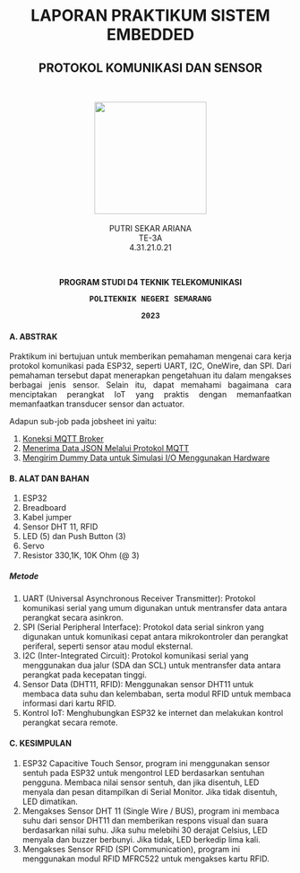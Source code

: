 <h1 align="center">LAPORAN PRAKTIKUM SISTEM EMBEDDED</h1>
<h2 align="center"> PROTOKOL KOMUNIKASI DAN SENSOR</h2>
<br>
<p align="center">
  <img src="https://en.polines.ac.id/images/logo_bw.jpg" width="200" height="200">
<br>
<br>PUTRI SEKAR ARIANA
<br>TE-3A
<br>4.31.21.0.21</p>
<br>
<b><p align="center">PROGRAM STUDI D4 TEKNIK TELEKOMUNIKASI</p>
<p style="font-family:courier;" align="center">POLITEKNIK NEGERI SEMARANG</p>
<p style="font-family:courier;" align="center">2023</p></b>


#### A. ABSTRAK
<p align="justify"> Praktikum ini bertujuan untuk memberikan pemahaman mengenai cara kerja protokol komunikasi pada ESP32, seperti UART, I2C, OneWire, dan SPI. Dari pemahaman tersebut dapat menerapkan pengetahuan itu dalam mengakses berbagai jenis sensor. Selain itu, dapat memahami bagaimana cara menciptakan perangkat IoT yang praktis dengan memanfaatkan memanfaatkan transducer sensor dan actuator. </p>

Adapun sub-job pada jobsheet ini yaitu:
  1. <a href="https://github.com/raolaay/SistemEmbedded/tree/master/Josbheet%206/A.%20Koneksi%20MQTT%20Broker">Koneksi MQTT Broker</a>
  2. <a href="https://github.com/raolaay/SistemEmbedded/tree/master/Josbheet%206/B.%20Menerima%20Data%20JSON%20Melalui%20Protokol%20MQTT">Menerima Data JSON Melalui Protokol MQTT</a>
  3. <a href="https://github.com/raolaay/SistemEmbedded/tree/master/Josbheet%206/C.%20Mengirim%20Dummy%20Data%20untuk%20Simulasi%20IO%20Menggunakan%20Hardware">Mengirim Dummy Data untuk Simulasi I/O Menggunakan Hardware</a>
  
#### B. ALAT DAN BAHAN 
1) ESP32
2) Breadboard
3) Kabel jumper
4) Sensor DHT 11, RFID
5) LED (5) dan Push Button (3)
6) Servo
7) Resistor 330,1K, 10K Ohm (@ 3)
##### Metode
1. UART (Universal Asynchronous Receiver Transmitter): Protokol komunikasi serial yang umum digunakan untuk mentransfer data antara perangkat secara asinkron.
2. SPI (Serial Peripheral Interface): Protokol data serial sinkron yang digunakan untuk komunikasi cepat antara mikrokontroler dan perangkat periferal, seperti sensor atau modul eksternal.
3. I2C (Inter-Integrated Circuit): Protokol komunikasi serial yang menggunakan dua jalur (SDA dan SCL) untuk mentransfer data antara perangkat pada kecepatan tinggi.
4. Sensor Data (DHT11, RFID): Menggunakan sensor DHT11 untuk membaca data suhu dan kelembaban, serta modul RFID untuk membaca informasi dari kartu RFID.
5. Kontrol IoT: Menghubungkan ESP32 ke internet dan melakukan kontrol perangkat secara remote.

#### C. KESIMPULAN
1. ESP32 Capacitive Touch Sensor, program ini menggunakan sensor sentuh pada ESP32 untuk mengontrol LED berdasarkan sentuhan pengguna. Membaca nilai sensor sentuh, dan jika disentuh, LED menyala dan pesan ditampilkan di Serial Monitor. Jika tidak disentuh, LED dimatikan.
2. Mengakses Sensor DHT 11 (Single Wire / BUS), program ini membaca suhu dari sensor DHT11 dan memberikan respons visual dan suara berdasarkan nilai suhu. Jika suhu melebihi 30 derajat Celsius, LED menyala dan buzzer berbunyi. Jika tidak, LED berkedip lima kali.
3. Mengakses Sensor RFID (SPI Communication), program ini menggunakan modul RFID MFRC522 untuk mengakses kartu RFID. 
